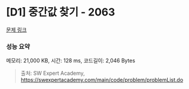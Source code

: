 # [D1] 중간값 찾기 - 2063 

[문제 링크](https://swexpertacademy.com/main/code/problem/problemDetail.do?contestProbId=AV5QPsXKA2UDFAUq) 

### 성능 요약

메모리: 21,000 KB, 시간: 128 ms, 코드길이: 2,046 Bytes



> 출처: SW Expert Academy, https://swexpertacademy.com/main/code/problem/problemList.do